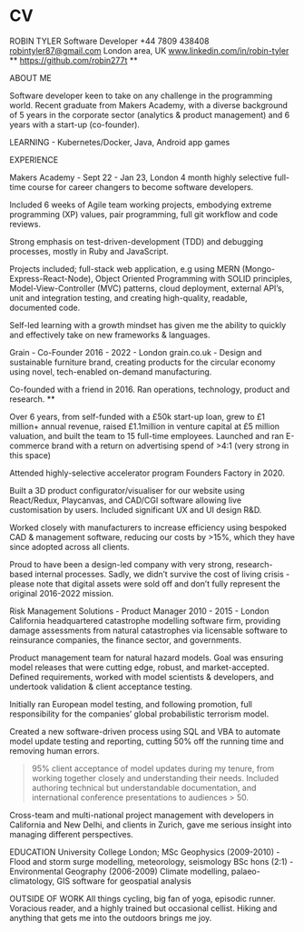 # CV

ROBIN TYLER
Software Developer
+44 7809 438408
robintyler87@gmail.com
London area, UK
www.linkedin.com/in/robin-tyler **
https://github.com/robin277t **

ABOUT ME

Software developer keen to take on any challenge in the programming world. Recent graduate from Makers Academy, with a diverse background of 5 years in the corporate sector (analytics & product management) and 6 years with a start-up (co-founder).


LEARNING - Kubernetes/Docker, Java, Android app games

EXPERIENCE

Makers Academy - Sept 22 - Jan 23, London
4 month highly selective full-time course for career changers to become software developers.

Included 6 weeks of Agile team working projects, embodying extreme programming (XP) values, pair programming, full git workflow and code reviews.

Strong emphasis on test-driven-development (TDD) and debugging processes, mostly in Ruby and JavaScript.

Projects included; full-stack web application, e.g using MERN (Mongo-Express-React-Node), Object Oriented Programming with SOLID principles, Model-View-Controller (MVC) patterns, cloud deployment, external API’s, unit and integration testing, and creating high-quality, readable, documented code.

Self-led learning with a growth mindset has given me the ability to quickly and effectively take on new frameworks & languages.


Grain - Co-Founder 2016 - 2022 - London
grain.co.uk - Design and sustainable furniture brand, creating products for the circular economy using novel, tech-enabled on-demand manufacturing.

Co-founded with a friend in 2016. Ran operations, technology, product and research. **

Over 6 years, from self-funded with a £50k start-up loan, grew to £1 million+ annual revenue, raised £1.1million in venture capital at £5 million valuation, and built the team to 15 full-time employees. Launched and ran E-commerce brand with a return on advertising spend of >4:1 (very strong in this space)

Attended highly-selective accelerator program Founders Factory in 2020.

Built a 3D product configurator/visualiser for our website using React/Redux, Playcanvas, and CAD/CGI software allowing live customisation by users. Included significant UX and UI design R&D.

Worked closely with manufacturers to increase efficiency using bespoked CAD & management software, reducing our costs by >15%, which they have since adopted across all clients.



Proud to have been a design-led company with very strong, research-based internal processes. Sadly, we didn’t survive the cost of living crisis - please note that digital assets were sold off and don’t fully represent the original 2016-2022 mission.

Risk Management Solutions - Product Manager 2010 - 2015 - London
California headquartered catastrophe modelling software firm, providing damage assessments from natural catastrophes via licensable software to reinsurance companies, the finance sector, and governments.

Product management team for natural hazard models. Goal was ensuring model releases that were cutting edge, robust, and market-accepted.  Defined requirements, worked with model scientists & developers, and undertook validation & client acceptance testing.

Initially ran European model testing, and following promotion, full responsibility for the companies’ global probabilistic terrorism model.

Created a new software-driven process using SQL and VBA to automate model update testing and reporting, cutting 50% off the running time and removing human errors. 

>95% client acceptance of model updates during my tenure, from working together closely and understanding their needs. Included authoring technical but understandable documentation, and international conference presentations to audiences > 50.

Cross-team and multi-national project management with developers in California and New Delhi, and clients in Zurich, gave me serious insight into managing different perspectives. 


EDUCATION
University College London;
MSc Geophysics (2009-2010) - Flood and storm surge modelling, meteorology, seismology
BSc hons (2:1) - Environmental Geography (2006-2009) Climate modelling, palaeo-climatology, GIS software for geospatial analysis 

OUTSIDE OF WORK 
All things cycling, big fan of yoga, episodic runner. Voracious reader, and a highly trained but occasional cellist. Hiking and anything that gets me into the outdoors brings me joy.

